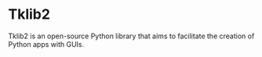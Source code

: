 # Tklib2
Tklib2 is an open-source Python library that aims to facilitate the creation of Python apps with GUIs.
